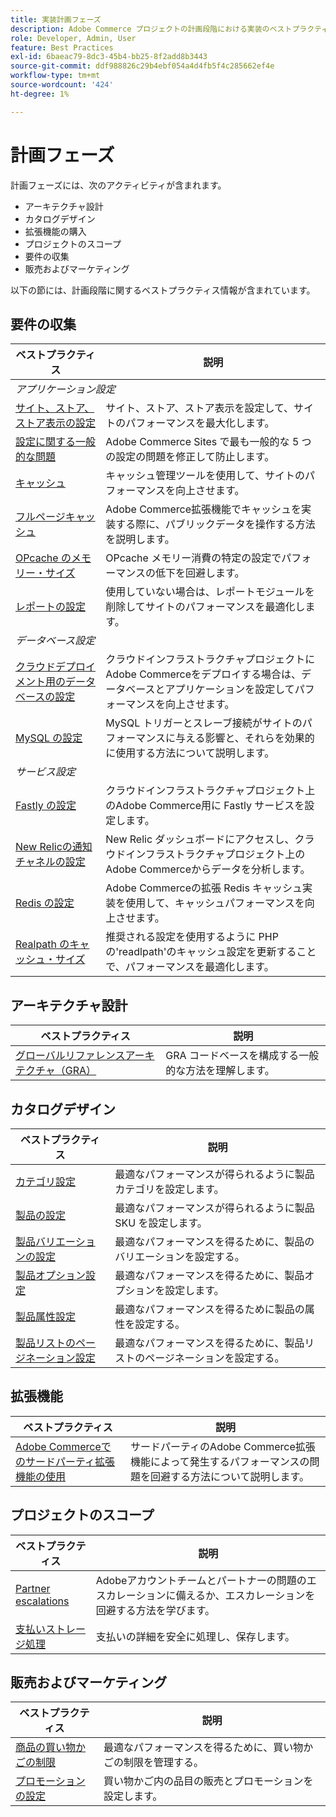 ```yaml
---
title: 実装計画フェーズ
description: Adobe Commerce プロジェクトの計画段階における実装のベストプラクティスについて説明します。
role: Developer, Admin, User
feature: Best Practices
exl-id: 6baeac79-8dc3-45b4-bb25-8f2add8b3443
source-git-commit: ddf988826c29b4ebf054a4d4fb5f4c285662ef4e
workflow-type: tm+mt
source-wordcount: '424'
ht-degree: 1%

---
```


# 計画フェーズ

計画フェーズには、次のアクティビティが含まれます。

- アーキテクチャ設計
- カタログデザイン
- 拡張機能の購入
- プロジェクトのスコープ
- 要件の収集
- 販売およびマーケティング

以下の節には、計画段階に関するベストプラクティス情報が含まれています。

## 要件の収集

<table>
<thead>
  <tr>
    <th>ベストプラクティス</th>
    <th>説明</th>
  </tr>
</thead>
<tbody>
  <tr>
    <td colspan="2"><em>アプリケーション設定</em></td>
  </tr>
  <tr>
    <td><a href="sites-stores-store-views.md">サイト、ストア、ストア表示の設定</a></td>
    <td>サイト、ストア、ストア表示を設定して、サイトのパフォーマンスを最大化します。</td>
  </tr>
  <tr>
    <td><a href="https://business.adobe.com/blog/how-to/the-usual-suspects-5-configuration-issues-to-maximize-your-peak-sales">設定に関する一般的な問題</a></td>
    <td>Adobe Commerce Sites で最も一般的な 5 つの設定の問題を修正して防止します。</td>
  </tr>
  <tr>
    <td><a href="https://experienceleague.adobe.com/docs/commerce-admin/systems/tools/cache-management.html">キャッシュ</a></td>
    <td>キャッシュ管理ツールを使用して、サイトのパフォーマンスを向上させます。</td>
  </tr>
  <tr>
    <td><a href="https://developer.adobe.com/commerce/php/development/cache/page/public-content/">フルページキャッシュ</a></td>
    <td>Adobe Commerce拡張機能でキャッシュを実装する際に、パブリックデータを操作する方法を説明します。</td>
  </tr>
  <tr>
    <td><a href="opcache-memory-size.md">OPcache のメモリー・サイズ</a></td>
    <td>OPcache メモリー消費の特定の設定でパフォーマンスの低下を回避します。</td>
  </tr>
  <tr>
    <td><a href="reporting-configuration.md">レポートの設定</a></td>
    <td>使用していない場合は、レポートモジュールを削除してサイトのパフォーマンスを最適化します。</td>
  </tr>
  <tr>
    <td colspan="2"><em>データベース設定</em></td>
  </tr>
  <tr>
    <td><a href="database-on-cloud.md">クラウドデプロイメント用のデータベースの設定</a></td>
    <td>クラウドインフラストラクチャプロジェクトにAdobe Commerceをデプロイする場合は、データベースとアプリケーションを設定してパフォーマンスを向上させます。</td>
  </tr>
  <tr>
    <td><a href="mysql-configuration.md">MySQL の設定</a></td>
    <td>MySQL トリガーとスレーブ接続がサイトのパフォーマンスに与える影響と、それらを効果的に使用する方法について説明します。</td>
  </tr>
  <tr>
    <td colspan="2"><em>サービス設定</em></td>
  </tr>
  <tr>
    <td><a href="https://experienceleague.adobe.com/docs/commerce-cloud-service/user-guide/cdn/setup-fastly/fastly-configuration.html">Fastly の設定</a></td>
    <td>クラウドインフラストラクチャプロジェクト上のAdobe Commerce用に Fastly サービスを設定します。</td>
  </tr>
  <tr>
    <td><a href="https://experienceleague.adobe.com/docs/commerce-cloud-service/user-guide/monitor/new-relic.html">New Relicの通知チャネルの設定</a></td>
    <td>New Relic ダッシュボードにアクセスし、クラウドインフラストラクチャプロジェクト上のAdobe Commerceからデータを分析します。</td>
  </tr>
  <tr>
    <td><a href="redis-service-configuration.md">Redis の設定</a></td>
    <td>Adobe Commerceの拡張 Redis キャッシュ実装を使用して、キャッシュパフォーマンスを向上させます。</td>
  </tr>
  <tr>
    <td><a href="realpath-cache-size.md">Realpath のキャッシュ・サイズ</a></td>
    <td>推奨される設定を使用するように PHP の'readlpath'のキャッシュ設定を更新することで、パフォーマンスを最適化します。</td>
  </tr>
</tbody>
</table>

## アーキテクチャ設計

| ベストプラクティス | 説明 |
|----------------------------------------------------------------------------------------|----------------------------------------------------------|
| [グローバルリファレンスアーキテクチャ（GRA）](../../architecture/global-reference/examples.md) | GRA コードベースを構成する一般的な方法を理解します。 |

## カタログデザイン

| ベストプラクティス | 説明 |
|---------------------------------------------------------------------------------------------------|---------------------------------------------------------------|
| [カテゴリ設定](catalog-management.md#category-limits) | 最適なパフォーマンスが得られるように製品カテゴリを設定します。 |
| [製品の設定&#x200B;](catalog-management.md#product-sku-limits) | 最適なパフォーマンスが得られるように製品 SKU を設定します。 |
| [製品バリエーションの設定](catalog-management.md#product-variations) | 最適なパフォーマンスを得るために、製品のバリエーションを設定する。 |
| [製品オプション設定](catalog-management.md#product-options) | 最適なパフォーマンスを得るために、製品オプションを設定します。 |
| [製品属性&#x200B;設定](catalog-management.md#product-attributes) | 最適なパフォーマンスを得るために製品の属性を設定する。 |
| [製品リストのページネーション設定](catalog-management.md#product-listing-pagination) | 最適なパフォーマンスを得るために、製品リストのページネーションを設定する。 |

## 拡張機能

| ベストプラクティス | 説明 |
|-----------------------------------------------------------------|----------------------------------------------------------------------------------------|
| [Adobe Commerceでのサードパーティ拡張機能の使用](extensions.md) | サードパーティのAdobe Commerce拡張機能によって発生するパフォーマンスの問題を回避する方法について説明します。 |

## プロジェクトのスコープ

| ベストプラクティス | 説明 |
|--------------------------------------------------------------|--------------------------------------------------------------------------------------------------------------|
| [Partner escalations](partner-escalation.md) | Adobeアカウントチームとパートナーの問題のエスカレーションに備えるか、エスカレーションを回避する方法を学びます。 |
| [支払いストレージ処理](payment-processing-storage.md) | 支払いの詳細を安全に処理し、保存します。 |

## 販売およびマーケティング

| ベストプラクティス | 説明 |
|------------------------------------------------------------|--------------------------------------------------------------|
| [商品の買い物かごの制限](catalog-management.md#cart-limits) | 最適なパフォーマンスを得るために、買い物かごの制限を管理する。 |
| [プロモーションの設定](catalog-management.md#promotions) | 買い物かご内の品目の販売とプロモーションを設定します。 |
